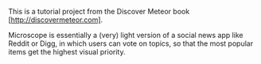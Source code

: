 This is a tutorial project from the Discover Meteor book [http://discovermeteor.com].

Microscope is essentially a (very) light version of a social news app like Reddit or Digg, in which users can vote on topics, so that the most popular items get the highest visual priority.